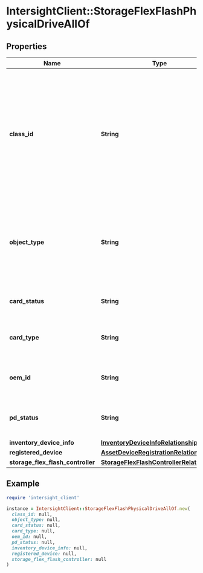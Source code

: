 # IntersightClient::StorageFlexFlashPhysicalDriveAllOf

## Properties

| Name | Type | Description | Notes |
| ---- | ---- | ----------- | ----- |
| **class_id** | **String** | The fully-qualified name of the instantiated, concrete type. This property is used as a discriminator to identify the type of the payload when marshaling and unmarshaling data. | [default to &#39;storage.FlexFlashPhysicalDrive&#39;] |
| **object_type** | **String** | The fully-qualified name of the instantiated, concrete type. The value should be the same as the &#39;ClassId&#39; property. | [default to &#39;storage.FlexFlashPhysicalDrive&#39;] |
| **card_status** | **String** | The status of the flex flash physical drive. | [optional] |
| **card_type** | **String** | The card type of the flex flash physical drive. | [optional] |
| **oem_id** | **String** | The OEM Identifier of the flex flash physical drive. | [optional] |
| **pd_status** | **String** | The drive status of the flex flash physical drive. | [optional] |
| **inventory_device_info** | [**InventoryDeviceInfoRelationship**](InventoryDeviceInfoRelationship.md) |  | [optional] |
| **registered_device** | [**AssetDeviceRegistrationRelationship**](AssetDeviceRegistrationRelationship.md) |  | [optional] |
| **storage_flex_flash_controller** | [**StorageFlexFlashControllerRelationship**](StorageFlexFlashControllerRelationship.md) |  | [optional] |

## Example

```ruby
require 'intersight_client'

instance = IntersightClient::StorageFlexFlashPhysicalDriveAllOf.new(
  class_id: null,
  object_type: null,
  card_status: null,
  card_type: null,
  oem_id: null,
  pd_status: null,
  inventory_device_info: null,
  registered_device: null,
  storage_flex_flash_controller: null
)
```

